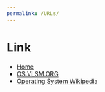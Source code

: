 ```yaml
---
permalink: /URLs/
---
```


# Link

* [Home](../)
* [OS.VLSM.ORG](https://os.vlsm.org/)
* [Operating System Wikipedia](https://en.wikipedia.org/wiki/Operating_system)
